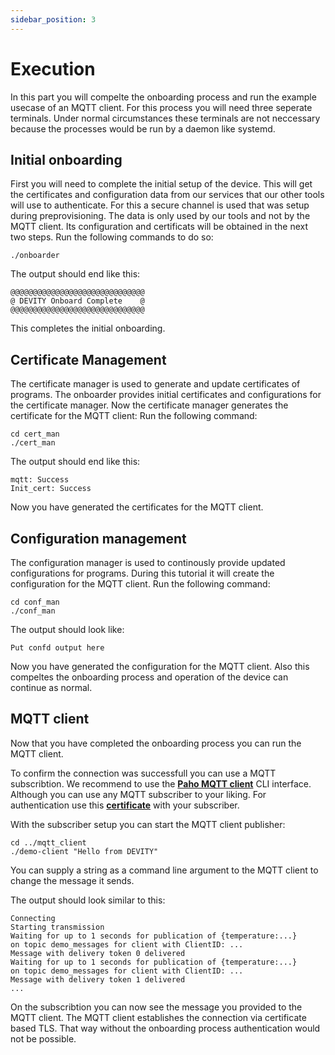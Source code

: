 ```yaml
---
sidebar_position: 3
---
```


# Execution

In this part you will compelte the onboarding process and run the example usecase of an MQTT client.
For this process you will need three seperate terminals.
Under normal circumstances these terminals are not neccessary because the processes would be run by a daemon like systemd.

## Initial onboarding

First you will need to complete the initial setup of the device.
This will get the certificates and configuration data from our services that our other tools will use to authenticate.
For this a secure channel is used that was setup during preprovisioning.
The data is only used by our tools and not by the MQTT client.
Its configuration and certificats will be obtained in the next two steps.
Run the following commands to do so:  
```
./onboarder
```

The output should end like this:

```
@@@@@@@@@@@@@@@@@@@@@@@@@@@@@@
@ DEVITY Onboard Complete    @
@@@@@@@@@@@@@@@@@@@@@@@@@@@@@@
```

This completes the initial onboarding.

## Certificate Management

The certificate manager is used to generate and update certificates of programs.
The onboarder provides initial certificates and configurations for the certificate manager.
Now the certificate manager generates the certificate for the MQTT client:
Run the following command:
```
cd cert_man
./cert_man
```

The output should end like this:

```
mqtt: Success
Init_cert: Success
```

Now you have generated the certificates for the MQTT client.

## Configuration management

The configuration manager is used to continously provide updated configurations for programs.
During this tutorial it will create the configuration for the MQTT client.
Run the following command:
```
cd conf_man
./conf_man
```

The output should look like:

```
Put confd output here
```

Now you have generated the configuration for the MQTT client.
Also this compeltes the onboarding process and operation of the device can continue as normal.

## MQTT client

Now that you have completed the onboarding process you can run the MQTT client.

To confirm the connection was successfull you can use a MQTT subscribtion.
We recommend to use the **[Paho MQTT client](github.com/eclipse/paho.mqtt.c)** CLI interface.
Although you can use any MQTT subscriber to your liking.
For authentication use this **[certificate](./assets/demo.crt.pem)** with your subscriber.

With the subscriber setup you can start the MQTT client publisher:
```
cd ../mqtt_client
./demo-client "Hello from DEVITY"
```
You can supply a string as a command line argument to the MQTT client to change the message it sends.

The output should look similar to this:
```
Connecting
Starting transmission
Waiting for up to 1 seconds for publication of {temperature:...}
on topic demo_messages for client with ClientID: ...
Message with delivery token 0 delivered
Waiting for up to 1 seconds for publication of {temperature:...}
on topic demo_messages for client with ClientID: ...
Message with delivery token 1 delivered
...
```

On the subscribtion you can now see the message you provided to the MQTT client.
The MQTT client establishes the connection via certificate based TLS.
That way without the onboarding process authentication would not be possible.